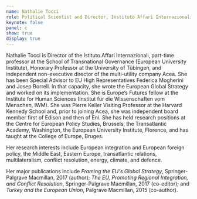 ```yaml
---
name: Nathalie Tocci
role: Political Scientist and Director, Instituto Affari Internazionali
keynote: false
panel: c
show: true
display: true
---
```


Nathalie Tocci is Director of the Istituto Affari Internazionali, part-time professor at the School of Transnational Governance (European University Institute), Honorary Professor at the University of Tübingen, and independent non-executive director of the multi-utility company Acea. She has been Special Advisor to EU High Representatives Federica Mogherini and Josep Borrell. In that capacity, she wrote the European Global Strategy and worked on its implementation. She is Europe’s Futures fellow at the Institute for Human Sciences (Institut für die Wissenschaften vom Menschen, IWM). She was Pierre Keller Visiting Professor at the Harvard Kennedy School and, prior to joining Acea, she was independent board member first of Edison and then of Eni. She has held research positions at the Centre for European Policy Studies, Brussels, the Transatlantic Academy, Washington, the European University Institute, Florence, and has taught at the College of Europe, Bruges.

Her research interests include European integration and European foreign policy, the Middle East, Eastern Europe, transatlantic relations, multilateralism, conflict resolution, energy, climate, and defence.

Her major publications include _Framing the EU's Global Strategy_, Springer-Palgrave Macmillan, 2017 (author); _The EU, Promoting Regional Integration, and Conflict Resolution_, Springer-Palgrave Macmillan, 2017 (co-editor); and _Turkey and the European Union_, Palgrave Macmillan, 2015 (co-author).
